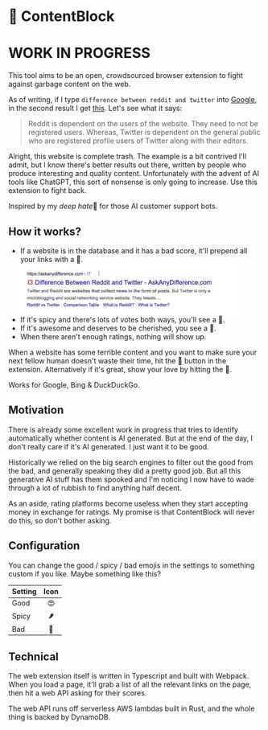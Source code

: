 # 💚 ContentBlock

# WORK IN PROGRESS

This tool aims to be an open, crowdsourced browser extension to fight against garbage content on the web.

As of writing, if I type `difference between reddit and twitter` into [Google](https://www.google.com/search?q=difference%20between%20reddit%20and%20twitter), in the second result I get [this](https://askanydifference.com/difference-between-reddit-and-twitte/). Let's see what it says:

> Reddit is dependent on the users of the website. They need to not be registered users. Whereas, Twitter is dependent on the general public who are registered profile users of Twitter along with their editors.

Alright, this website is complete trash. The example is a bit contrived I'll admit, but I know there's better results out there, written by people who produce interesting and quality content. Unfortunately with the advent of AI tools like ChatGPT, this sort of nonsense is only going to increase. Use this extension to fight back.

Inspired by my *deep hate*💢 for those AI customer support bots.

## How it works?

- If a website is in the database and it has a bad score, it'll prepend all your links with a 💢.
  <br/><img height=100 src="docs/assets/reddit-vs-twitter.jpg" alt="Link with angry emoji prepended"></img>
- If it's spicy and there's lots of votes both ways, you'll see a 🤨.
- If it's awesome and deserves to be cherished, you see a 💚.
- When there aren't enough ratings, nothing will show up.

When a website has some terrible content and you want to make sure your next fellow human doesn't waste their time, hit the 💢 button in the extension. Alternatively if it's great, show your love by hitting the 💚.

Works for Google, Bing & DuckDuckGo.

## Motivation

There is already some excellent work in progress that tries to identify automatically whether content is AI generated. But at the end of the day, I don't really care if it's AI generated. I just want it to be good.

Historically we relied on the big search engines to filter out the good from the bad, and generally speaking they did a pretty good job. But all this generative AI stuff has them spooked and I'm noticing I now have to wade through a lot of rubbish to find anything half decent.

As an aside, rating platforms become useless when they start accepting money in exchange for ratings. My promise is that ContentBlock will never do this, so don't bother asking.

## Configuration

You can change the good / spicy / bad emojis in the settings to something custom if you like. Maybe something like this?

| Setting | Icon |
| ------- | :--: |
| Good    |  😍  |
| Spicy   |  🌶   |
| Bad     |  🤮  |

## Technical

The web extension itself is written in Typescript and built with Webpack. When you load a page, it'll grab a list of all the relevant links on the page, then hit a web API asking for their scores.

The web API runs off serverless AWS lambdas built in Rust, and the whole thing is backed by DynamoDB.
